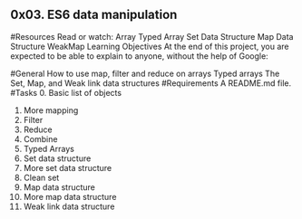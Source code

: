 ## 0x03. ES6 data manipulation

#Resources
Read or watch:
Array
Typed Array
Set Data Structure
Map Data Structure
WeakMap
Learning Objectives
At the end of this project, you are expected to be able to explain to anyone, without the help of Google:

#General
How to use map, filter and reduce on arrays
Typed arrays
The Set, Map, and Weak link data structures
#Requirements
A README.md file.
#Tasks
 0. Basic list of objects
 1. More mapping
 2. Filter
 3. Reduce
 4. Combine
 5. Typed Arrays
 6. Set data structure
 7. More set data structure
 8. Clean set
 9. Map data structure
 10. More map data structure
 11. Weak link data structure

